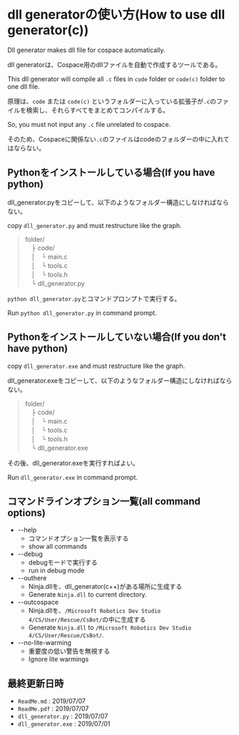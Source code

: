 # dll generatorの使い方(How to use dll generator(c))

Dll generator makes dll file for cospace automatically.

dll generatorは、Cospace用のdllファイルを自動で作成するツールである。

This dll generator will compile all `.c` files in `code` folder or `code(c)` folder to one dll file.

原理は、`code` または `code(c)` というフォルダーに入っている拡張子が`.c`のファイルを検索し、それらすべてをまとめてコンパイルする。

So, you must not input any `.c` file unrelated to cospace.

そのため、Cospaceに関係ない`.c`のファイルはcodeのフォルダーの中に入れてはならない。

## Pythonをインストールしている場合(If you have python)

dll_generator.pyをコピーして、以下のようなフォルダー構造にしなければならない。

copy `dll_generator.py` and must restructure like the graph.

> folder/<br>
> 　├ code/<br>
> 　│　└ main.c<br>
> 　│　└ tools.c<br>
> 　│　└ tools.h<br>
> 　└ dll_generator.py

`python dll_generator.py`とコマンドプロンプトで実行する。

Run `python dll_generator.py` in command prompt.

## Pythonをインストールしていない場合(If you don't have python)

copy `dll_generator.exe` and must restructure like the graph.

dll_generator.exeをコピーして、以下のようなフォルダー構造にしなければならない。

> folder/<br>
> 　├ code/<br>
> 　│　└ main.c<br>
> 　│　└ tools.c<br>
> 　│　└ tools.h<br>
> 　└ dll_generator.exe

その後、dll_generator.exeを実行すればよい。

Run `dll_generator.exe` in command prompt.

## コマンドラインオプション一覧(all command options)

- --help
  - コマンドオプション一覧を表示する
  - show all commands
- --debug
  - debugモードで実行する
  - run in debug mode
- --outhere
  - Ninja.dllを、dll_generator(c++)がある場所に生成する
  - Generate `Ninja.dll` to current directory.
- --outcospace
  - Ninja.dllを、`/Microsoft Robotics Dev Studio 4/CS/User/Rescue/CsBot/`の中に生成する
  - Generate `Ninja.dll` to `/Microsoft Robotics Dev Studio 4/CS/User/Rescue/CsBot/`.
- --no-lite-warming
  - 重要度の低い警告を無視する
  - Ignore lite warmings

## 最終更新日時

* `ReadMe.md` : 2019/07/07
* `ReadMe.pdf` : 2019/07/07
* `dll_generator.py` : 2019/07/07
* `dll_generator.exe` : 2019/07/01
